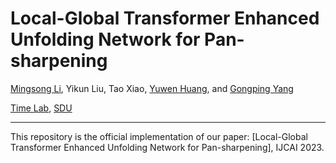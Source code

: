 # Local-Global Transformer Enhanced Unfolding Network for Pan-sharpening

[Mingsong Li](https://lms-07.github.io/), Yikun Liu, Tao Xiao, [Yuwen Huang](https://jsj.hezeu.edu.cn/info/1302/6525.htm), and [Gongping Yang](https://faculty.sdu.edu.cn/gpyang)

[Time Lab](https://time.sdu.edu.cn/), [SDU](https://www.sdu.edu.cn/) 

-----------
This repository is the official implementation of our paper:
[Local-Global Transformer Enhanced Unfolding Network for Pan-sharpening], IJCAI 2023.

